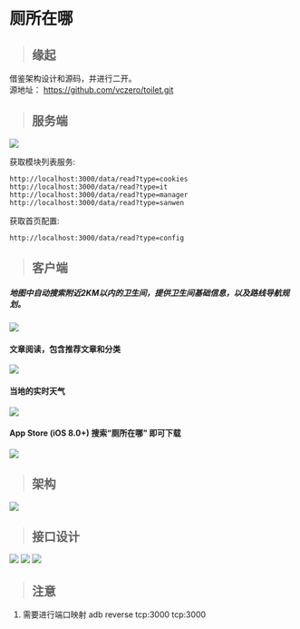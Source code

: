 # 厕所在哪      

>## 缘起   

借鉴架构设计和源码，并进行二开。                  
源地址： https://github.com/vczero/toilet.git 


>## 服务端
![](assets/backend.png)

获取模块列表服务:   
       
	http://localhost:3000/data/read?type=cookies        
	http://localhost:3000/data/read?type=it      
	http://localhost:3000/data/read?type=manager        
	http://localhost:3000/data/read?type=sanwen       

获取首页配置:  
     
	http://localhost:3000/data/read?type=config       


>## 客户端

##### 地图中自动搜索附近2KM以内的卫生间，提供卫生间基础信息，以及路线导航规划。       
![](assets/map.png)            
#### 文章阅读，包含推荐文章和分类                
![](assets/read.png)               
#### 当地的实时天气      
![](assets/weather.png)                 
#### App Store (iOS 8.0+)  搜索“厕所在哪” 即可下载            
![](http://or2bvb8co.bkt.clouddn.com/cesuo.png)

>## 架构  

![](assets/fm.png)

>## 接口设计
![](assets/api.png)
![](assets/api2.png)
![](assets/api3.png)


>## 注意
1. 需要进行端口映射
  adb reverse tcp:3000 tcp:3000
  